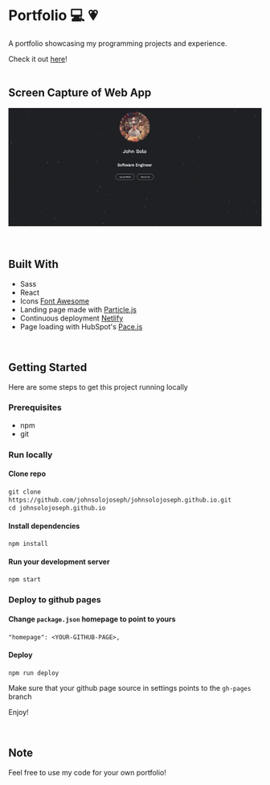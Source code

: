 # Portfolio :computer: :heartpulse:
A portfolio showcasing my programming projects and experience.

Check it out [here](https://johnjsolo.com)!
<br />
<br />

## Screen Capture of Web App
![Portfolio](https://raw.githubusercontent.com/johnsolojoseph/johnsolojoseph.github.io/master/src/assets/portfolio.gif)

<br />

## Built With

- Sass
- React
- Icons [Font Awesome](https://fontawesome.com/icons)
- Landing page made with [Particle.js](https://vincentgarreau.com/particles.js/)
- Continuous deployment [Netlify](https://www.netlify.com/)
- Page loading with HubSpot's [Pace.js](https://github.hubspot.com/pace/docs/welcome/)
<br />

<!-- GETTING STARTED -->
## Getting Started
Here are some steps to get this project running locally

### Prerequisites

* npm
* git

### Run locally 

#### Clone repo

```
git clone https://github.com/johnsolojoseph/johnsolojoseph.github.io.git
cd johnsolojoseph.github.io
```

#### Install dependencies

```
npm install 
```

#### Run your development server

```
npm start
```

### Deploy to github pages

#### Change ```package.json``` homepage to point to yours

```
"homepage": <YOUR-GITHUB-PAGE>,
```

#### Deploy

```
npm run deploy
```

Make sure that your github page source in settings points to the ```gh-pages``` branch

Enjoy!

<br />

## Note
Feel free to use my code for your own portfolio!

